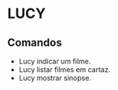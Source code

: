 # LUCY 

## Comandos

- Lucy indicar um filme.
- Lucy listar filmes em cartaz.
- Lucy mostrar sinopse.